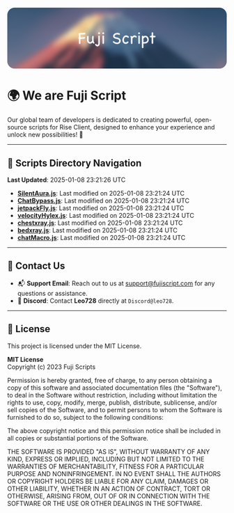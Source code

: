 ![Banner](.github/b.webp)

# 🌍 **We are Fuji Script**

Our global team of developers is dedicated to creating powerful, open-source scripts for Rise Client, designed to enhance your experience and unlock new possibilities! 🌟

---
<!-- SCRIPTS_NAVIGATION_START -->
## 📂 **Scripts Directory Navigation**

**Last Updated**: 2025-01-08 23:21:26 UTC

- **[SilentAura.js](scripts/SilentAura.js)**: Last modified on 2025-01-08 23:21:24 UTC
- **[ChatBypass.js](scripts/ChatBypass.js)**: Last modified on 2025-01-08 23:21:24 UTC
- **[jetpackFly.js](scripts/jetpackFly.js)**: Last modified on 2025-01-08 23:21:24 UTC
- **[velocityHylex.js](scripts/velocityHylex.js)**: Last modified on 2025-01-08 23:21:24 UTC
- **[chestxray.js](scripts/chestxray.js)**: Last modified on 2025-01-08 23:21:24 UTC
- **[bedxray.js](scripts/bedxray.js)**: Last modified on 2025-01-08 23:21:24 UTC
- **[chatMacro.js](scripts/chatMacro.js)**: Last modified on 2025-01-08 23:21:24 UTC

<!-- SCRIPTS_NAVIGATION_END -->

---

## 💬 **Contact Us**  
- 📬 **Support Email**: Reach out to us at [support@fujiscript.com](mailto:support@fujiscript.com) for any questions or assistance.  
- 💬 **Discord**: Contact **Leo728** directly at `Discord@leo728`.

---

## 📜 **License**

This project is licensed under the MIT License.  

**MIT License**  
Copyright (c) 2023 Fuji Scripts  

Permission is hereby granted, free of charge, to any person obtaining a copy of this software and associated documentation files (the "Software"), to deal in the Software without restriction, including without limitation the rights to use, copy, modify, merge, publish, distribute, sublicense, and/or sell copies of the Software, and to permit persons to whom the Software is furnished to do so, subject to the following conditions:  

The above copyright notice and this permission notice shall be included in all copies or substantial portions of the Software.  

THE SOFTWARE IS PROVIDED "AS IS", WITHOUT WARRANTY OF ANY KIND, EXPRESS OR IMPLIED, INCLUDING BUT NOT LIMITED TO THE WARRANTIES OF MERCHANTABILITY, FITNESS FOR A PARTICULAR PURPOSE AND NONINFRINGEMENT. IN NO EVENT SHALL THE AUTHORS OR COPYRIGHT HOLDERS BE LIABLE FOR ANY CLAIM, DAMAGES OR OTHER LIABILITY, WHETHER IN AN ACTION OF CONTRACT, TORT OR OTHERWISE, ARISING FROM, OUT OF OR IN CONNECTION WITH THE SOFTWARE OR THE USE OR OTHER DEALINGS IN THE SOFTWARE.  
